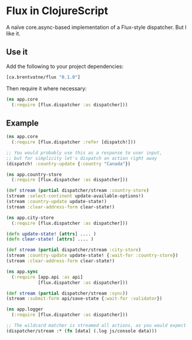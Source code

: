 # Flux in ClojureScript

A naïve core.async-based implementation of a Flux-style dispatcher.
But I like it.

## Use it

Add the following to your project dependencies:
```clojure
[ca.brentvatne/flux "0.1.0"]
```

Then require it where necessary:

```clojure
(ns app.core
  (:require [flux.dispatcher :as dispatcher]))
```

## Example

```clojure
(ns app.core
  (:require [flux.dispatcher :refer [dispatch!]))

;; You would probably use this as a response to user input,
;; but for simplicity let's dispatch an action right away
(dispatch! :country-update {:country "Canada"})

(ns app.country-store
  (:require [flux.dispatcher :as dispatcher]))

(def stream (partial dispatcher/stream :country-store)
(stream :select-continent update-available-options!)
(stream :country-update update-state!)
(stream :clear-address-form clear-state!)

(ns app.city-store
  (:require [flux.dispatcher :as dispatcher]))

(defn update-state! [attrs] .... )
(defn clear-state! [attrs] .... )

(def stream (partial dispatcher/stream :city-store)
(stream :country-update update-state! {:wait-for :country-store})
(stream :clear-address-form clear-state!)

(ns app.sync
  (:require [app.api :as api]
            [flux.dispatcher :as dispatcher]))

(def stream (partial dispatcher/stream :sync))
(stream :submit-form api/save-state {:wait-for :validator})

(ns app.logger
  (:require [flux.dispatcher :as dispatcher]))

;; The wildcard matcher is streamed all actions, as you would expect
(dispatcher/stream :* (fn [data] (.log js/console data)))
```
